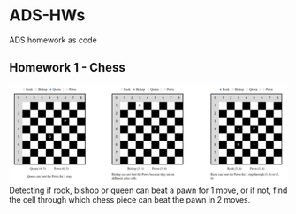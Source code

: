 # ADS-HWs
ADS homework as code
## Homework 1 - Chess
![hw1_img_1.png](HW1%20-%20chess%2Fimg%2Fhw1_img_1.png)
Detecting if rook, bishop or queen can beat a pawn for 1 move, or if not, find the cell through which chess piece can beat the pawn in 2 moves.

